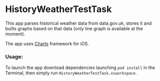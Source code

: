 # HistoryWeatherTestTask

This app parses historical weather data from data.gov.uk, stores it and builts graphs based on that data (only line graph is available at the moment).

The app uses [Charts] framework for iOS. 

### Usage: 
To launch the app download dependencies launching `pod install` in the Terminal, then simply run `HistoryWeatherTestTask.xcworkspace`.

[Charts]: <https://github.com/danielgindi/Charts>
